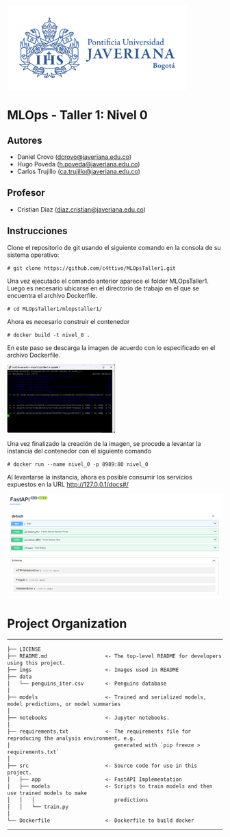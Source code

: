 ![alt text](https://github.com/c4ttivo/MLOpsTaller1/blob/main/mlopstaller1/imgs/logo.png?raw=true)

# MLOps - Taller 1: Nivel 0
## Autores
*    Daniel Crovo (dcrovo@javeriana.edu.co)
*    Hugo Poveda (h.poveda@javeriana.edu.co)
*    Carlos Trujillo (ca.trujillo@javeriana.edu.co)

## Profesor
*    Cristian Diaz (diaz.cristian@javeriana.edu.co)

## Instrucciones
Clone el repositorio de git usando el siguiente comando en la consola de su sistema operativo:


```
# git clone https://github.com/c4ttivo/MLOpsTaller1.git
```

Una vez ejecutado el comando anterior aparece el folder MLOpsTaller1. Luego es necesario ubicarse en el directorio de trabajo en el que se encuentra el archivo Dockerfile.


```
# cd MLOpsTaller1/mlopstaller1/
```

Ahora es necesario construir el contenedor


```
# docker build -t nivel_0 .
```
En este paso se descarga la imagen de acuerdo con lo especificado en el archivo Dockerfile.

<img src="https://github.com/c4ttivo/MLOpsTaller1/blob/main/mlopstaller1/imgs/console.png?raw=true" width="50%" height="50%" />

Una vez finalizado la creación de la imagen, se procede a levantar la instancia del contenedor con el siguiente comando


```
# docker run --name nivel_0 -p 8989:80 nivel_0
```

Al levantarse la instancia, ahora es posible consumir los servicios expuestos en la URL http://127.0.0.1/docs#/

![alt text](https://github.com/c4ttivo/MLOpsTaller1/blob/main/mlopstaller1/imgs/fastapi.png?raw=true)


# Project Organization
------------

    ├── LICENSE
    ├── README.md          			<- The top-level README for developers using this project.
    ├── imgs             			<- Images used in README
    ├── data
    │   └── penguins_iter.csv      	<- Penguins database
    │
    ├── models             			<- Trained and serialized models, model predictions, or model summaries
    │
    ├── notebooks          			<- Jupyter notebooks. 
    │
    ├── requirements.txt   			<- The requirements file for reproducing the analysis environment, e.g.
    │                         		   generated with `pip freeze > requirements.txt`
    │
    ├── src                			<- Source code for use in this project.
    │   ├── app         			<- FastAPI Implementation	
    │   ├── models         			<- Scripts to train models and then use trained models to make
    │   │   │                 		   predictions
    │   │   └── train.py
    │
    └── Dockerfile            		<- Dockerfile to build docker


--------
